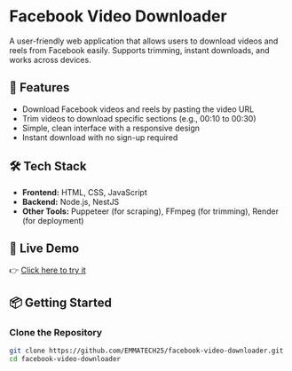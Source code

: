 # Facebook Video Downloader

A user-friendly web application that allows users to download videos and reels from Facebook easily. Supports trimming, instant downloads, and works across devices.

## 🌟 Features

- Download Facebook videos and reels by pasting the video URL
- Trim videos to download specific sections (e.g., 00:10 to 00:30)
- Simple, clean interface with a responsive design
- Instant download with no sign-up required

## 🛠️ Tech Stack

- **Frontend:** HTML, CSS, JavaScript
- **Backend:** Node.js, NestJS
- **Other Tools:** Puppeteer (for scraping), FFmpeg (for trimming), Render (for deployment)

## 🚀 Live Demo

👉 [Click here to try it](https://videodownloader-d963.onrender.com)  


## 📦 Getting Started

### Clone the Repository
```bash
git clone https://github.com/EMMATECH25/facebook-video-downloader.git
cd facebook-video-downloader
